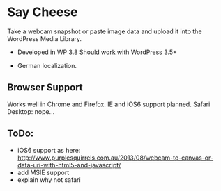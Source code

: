 Say Cheese
==========

Take a webcam snapshot or paste image data and upload it into the WordPress Media Library.

 - Developed in WP 3.8
   Should work with WordPress 3.5+
 
 - German localization.

Browser Support
---------------
Works well in Chrome and Firefox. IE and iOS6 support planned. Safari Desktop: nope...


ToDo:
-----
 - iOS6 support as here: http://www.purplesquirrels.com.au/2013/08/webcam-to-canvas-or-data-uri-with-html5-and-javascript/
 - add MSIE support
 - explain why not safari
